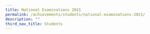 ```yaml
---
title: National Examinations 2021
permalink: /achievements/students/national-examinations-2021/
description: ""
third_nav_title: Students
---
```

